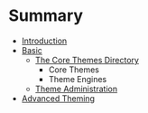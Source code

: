 # Summary

* [Introduction](README.md)
* [Basic](basic/README.md)
   * [The Core Themes Directory](basic/core-themes.md)
       * Core Themes
       * Theme Engines
   * [Theme Administration](basic/theme-administration.md)
* [Advanced Theming](advanced/README.md)

